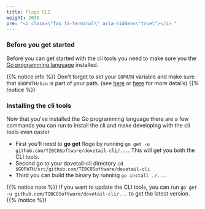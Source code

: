 ```yaml
---
title: Flogo CLI
weight: 2030
pre: "<i class=\"fas fa-terminal\" aria-hidden=\"true\"></i> "
---
```


### Before you get started
Before you can get started with the cli tools you need to make sure you the [Go programming language](https://golang.org/doc/install) installed. 

{{% notice info %}}
Don't forget to set your `GOPATH` variable and make sure that `$GOPATH/bin` is part of your path. (see [here](https://golang.org/doc/code.html#GOPATH) or [here](https://github.com/golang/go/wiki/SettingGOPATH) for more details)
{{% /notice %}}

### Installing the cli tools
Now that you've installed the Go programming language there are a few commands you can run to install the cli and make developing with the cli tools even easier

* First you'll need to **go get** flogo by running `go get -u github.com/TIBCOSoftware/dovetail-cli/...`. This will get you both the CLI tools.
* Second go to your dovetail-cli directory `cd $GOPATH/src/github.com/TIBCOSoftware/dovetail-cli`
* Third you can build the binary by running `go install ./...`.

{{% notice note %}}
If you want to update the CLI tools, you can run `go get -u github.com/TIBCOSoftware/dovetail-cli/...` to get the latest version. 
{{% /notice %}}
